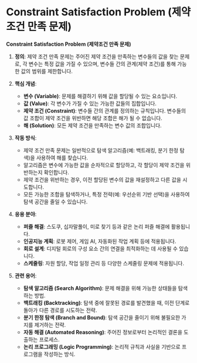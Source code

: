 # Constraint Satisfaction Problem (제약조건 만족 문제)

**Constraint Satisfaction Problem (제약조건 만족 문제)**

1.  **정의**: 제약 조건 만족 문제는 주어진 제약 조건을 만족하는 변수들의 값을 찾는 문제로, 각 변수는 특정 값을 가질 수 있으며, 변수들 간의 관계(제약 조건)를 통해 가능한 값의 범위를 제한합니다.

2.  **핵심 개념**:
    *   **변수 (Variable)**: 문제를 해결하기 위해 값을 할당될 수 있는 요소입니다.
    *   **값 (Value)**: 각 변수가 가질 수 있는 가능한 값들의 집합입니다.
    *   **제약 조건 (Constraint)**: 변수들 간의 관계를 정의하는 규칙입니다. 변수들의 값 조합이 제약 조건을 위반하면 해당 조합은 해가 될 수 없습니다.
    *   **해 (Solution)**: 모든 제약 조건을 만족하는 변수 값의 조합입니다.

3.  **작동 방식**:
    *   제약 조건 만족 문제는 일반적으로 탐색 알고리즘(예: 백트래킹, 분기 한정 탐색)을 사용하여 해를 찾습니다.
    *   알고리즘은 변수에 가능한 값을 순차적으로 할당하고, 각 할당이 제약 조건을 위반하는지 확인합니다.
    *   제약 조건을 위반하는 경우, 이전 할당된 변수의 값을 재설정하고 다른 값을 시도합니다.
    *   모든 가능한 조합을 탐색하거나, 특정 전략(예: 우선순위 기반 선택)을 사용하여 탐색 공간을 줄일 수 있습니다.

4.  **응용 분야**:
    *   **퍼즐 해결**: 스도쿠, 십자말풀이, 미로 찾기 등과 같은 논리 퍼즐 해결에 활용됩니다.
    *   **인공지능 계획**: 로봇 제어, 게임 AI, 자동화된 작업 계획 등에 적용됩니다.
    *   **회로 설계**: 디지털 회로의 구성 요소 간의 연결을 최적화하는 데 사용될 수 있습니다.
    *   **스케줄링**: 자원 할당, 작업 일정 관리 등 다양한 스케줄링 문제에 적용됩니다.

5.  **관련 용어**:
    *   **탐색 알고리즘 (Search Algorithm)**: 문제 해결을 위해 가능한 상태들을 탐색하는 방법.
    *   **백트래킹 (Backtracking)**: 탐색 중에 잘못된 경로를 발견했을 때, 이전 단계로 돌아가 다른 경로를 시도하는 전략.
    *   **분기 한정 탐색 (Branch and Bound)**: 탐색 공간을 줄이기 위해 불필요한 가지를 제거하는 전략.
    *   **자동 해결 (Automated Reasoning)**: 주어진 정보로부터 논리적인 결론을 도출하는 프로세스.
    *   **논리 프로그래밍 (Logic Programming)**: 논리적 규칙과 사실을 기반으로 프로그램을 작성하는 방식.